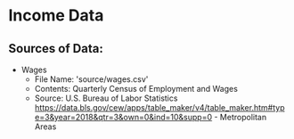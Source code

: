 # Income Data
## Sources of Data:
- Wages
    - File Name:   'source/wages.csv'
    - Contents:     Quarterly Census of Employment and Wages
    - Source:       U.S. Bureau of Labor Statistics
                    https://data.bls.gov/cew/apps/table_maker/v4/table_maker.htm#type=3&year=2018&qtr=3&own=0&ind=10&supp=0 - Metropolitan Areas